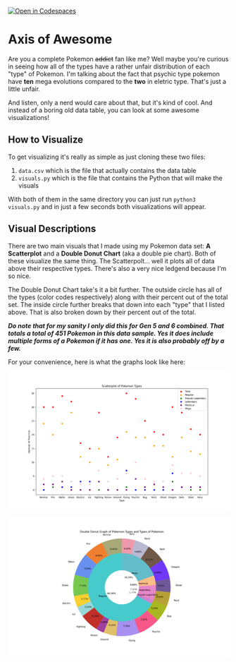 [![Open in Codespaces](https://classroom.github.com/assets/launch-codespace-2972f46106e565e64193e422d61a12cf1da4916b45550586e14ef0a7c637dd04.svg)](https://classroom.github.com/open-in-codespaces?assignment_repo_id=18859027)
# Axis of Awesome
Are you a complete Pokemon ~~addict~~ fan like me? Well maybe you're curious in seeing how all of the types have a rather unfair distribution of each "type" of Pokemon. I'm talking about the fact that psychic type pokemon have __ten__ mega evolutions compared to the __two__ in eletric type. That's just a little unfair. 

And listen, only a nerd would care about that, but it's kind of cool. And instead of a boring old data table, you can look at some awesome visualizations!

## How to Visualize
To get visualizing it's really as simple as just cloning these two files:

1) `data.csv` which is the file that actually contains the data table
2) `visuals.py` which is the file that contains the Python that will make the visuals

With both of them in the same directory you can just run `python3 visuals.py` and in just a few seconds both visualizations will appear.

## Visual Descriptions
There are two main visuals that I made using my Pokemon data set: __A Scatterplot__ and a __Double Donut Chart__ (aka a double pie chart). Both of these visualize the same thing. The Scatterpolt... well it plots all of data above their respective types. There's also a very nice ledgend because I'm so nice.

The Double Donut Chart take's it a bit further. The outside circle has all of the types (color codes respectively) along with their percent out of the total set. The inside circle further breaks that down into each "type" that I listed above. That is also broken down by their percent out of the total.

__*Do note that for my sanity I only did this for Gen 5 and 6 combined. That totals a total of 451 Pokemon in this data sample. Yes it does include multiple forms of a Pokemon if it has one. Yes it is also probably off by a few.*__

For your convenience, here is what the graphs look like here:

![scatterplot](imgs/Figure_1.png)

![double donut](imgs/Figure_2.png)
